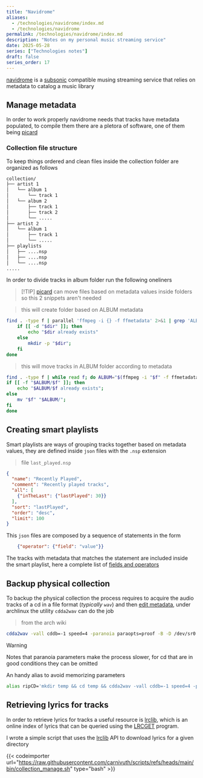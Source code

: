 ```yaml
---
title: "Navidrome"
aliases:
  - /technologies/navidrome/index.md
  - /technologies/navidrome
permalink: /technologies/navidrome/index.md
description: "Notes on my personal music streaming service"
date: 2025-05-28
series: ["Technologies notes"]
draft: false
series_order: 17
---
```


 [navidrome](https://www.navidrome.org/) is a [subsonic](https://www.subsonic.org/pages/index.jsp) compatible musing streaming service that relies on metadata to catalog a music library

## Manage metadata

In order to work properly navidrome needs that tracks have metadata populated, to compile them there are a pletora of software, one of them being [picard](https://picard.musicbrainz.org/)

### Collection file structure

To keep things ordered and clean files inside the collection folder are organized as follows

```txt
collection/
├── artist 1
│   └── album 1
│       └── track 1
│   └── album 2
│       ├── track 1
│       ├── track 2
│       └── .....
├── artist 2
│   └── album 1
│       ├── track 1
│       └── .....
├── playlists
│   ├── ....nsp
│   ├── ....nsp
│   └── ....nsp
.....
```

In order to divide tracks in album folder run the following oneliners
>[!TIP] [picard](https://picard.musicbrainz.org/) can move files based on metadata values inside folders so this 2 snippets aren't needed

> this will create folder based on ALBUM metadata
```bash
find . -type f | parallel 'ffmpeg -i {} -f ffmetadata' 2>&1 | grep 'ALBUM ' |awk -F':' '{$1=""; print $0}' | while read dir; do
    if [[ -d "$dir" ]]; then
        echo "$dir already exists"
    else
        mkdir -p "$dir";
    fi
done
```

> this will move tracks in ALBUM folder according to metadata
```bash
find . -type f | while read f; do ALBUM="$(ffmpeg -i "$f" -f ffmetadata 2>&1 | grep 'ALBUM ' | awk -F':' '{$1="";print $0}' | awk '{$1=$1;print}')";
if [[ -f "$ALBUM/$f" ]]; then
    echo "$ALBUM/$f already exists";
else
    mv "$f" "$ALBUM/";
fi
done
```

## Creating smart playlists

Smart playlists are ways of grouping tracks together based on metadata values, they are defined inside `json` files with the `.nsp` extension

>file `last_played.nsp`
```json
{
  "name": "Recently Played",
  "comment": "Recently played tracks",
  "all": [
    {"inTheLast": {"lastPlayed": 30}}
  ],
  "sort": "lastPlayed",
  "order": "desc",
  "limit": 100
}
```

This `json` files are composed by a sequence of statements in the form

```json
    {"operator": {"field": "value"}}
```

The tracks with metadata that matches the statement are included inside the smart playlist, here a complete list of [fields and operators](https://www.navidrome.org/docs/usage/smartplaylists/#additional-resources)

## Backup physical collection

To backup the physical collection the process requires to acquire the audio tracks of a cd in a file format (*typically `wav`*) and then [edit metadata](#Manage-metadata), under archlinux the utility `cdda2wav` can do the job

> from the arch wiki
```bash
cdda2wav -vall cddb=-1 speed=4 -paranoia paraopts=proof -B -D /dev/sr0
```
> [!WARNING]
> Notes that paranoia parameters make the process slower, for cd that are in good conditions they can be omitted

An handy alias to avoid memorizing parameters

```bash
alias ripCD='mkdir temp && cd temp && cdda2wav -vall cddb=-1 speed=4 -paranoia paraopts=proof -B -D /dev/sr0'
```

## Retrieving lyrics for tracks

In order to retrieve lyrics for tracks a useful resource is [lrclib](https://lrclib.net), which is an online index of lyrics that can be queried using the [LRCGET](https://github.com/tranxuanthang/lrcget)  program.

I wrote a simple script that uses the [lrclib](https://lrclib.net/docs) API to download lyrics for a given directory

{{< codeimporter url="https://raw.githubusercontent.com/carnivuth/scripts/refs/heads/main/bin/collection_manage.sh" type="bash" >}}
